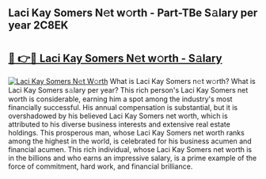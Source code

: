 ## Laci Kay Somers N𝚎t w𝚘rth - Part-TBe S𝚊lary per year 2C8EK

# <h2><a href="http://gc34lm.nevu.top/?p=Laci+Kay+Somers">🔗 👉🔴 Laci Kay Somers N𝚎t w𝚘rth - S𝚊lary</a></h2>

[![Laci Kay Somers N𝚎t W𝚘rth](https://i.imgur.com/Oavwk0R.jpeg)](http://gc34lm.nevu.top/?p=Laci+Kay+Somers)
What is Laci Kay Somers n𝚎t w𝚘rth? What is Laci Kay Somers s𝚊lary per year?
This rich person's Laci Kay Somers net worth is considerable, earning him a spot among the industry's most financially successful. His annual compensation is substantial, but it is overshadowed by his believed Laci Kay Somers net worth, which is attributed to his diverse business interests and extensive real estate holdings. This prosperous man, whose Laci Kay Somers net worth ranks among the highest in the world, is celebrated for his business acumen and financial acumen. This rich individual, whose Laci Kay Somers net worth is in the billions and who earns an impressive salary, is a prime example of the force of commitment, hard work, and financial brilliance.
